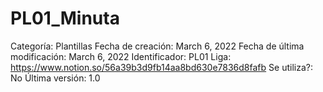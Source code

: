 # PL01_Minuta

Categoría: Plantillas
Fecha de creación: March 6, 2022
Fecha de última modificación: March 6, 2022
Identificador: PL01
Liga: https://www.notion.so/56a39b3d9fb14aa8bd630e7836d8fafb
Se utiliza?: No
Última versión: 1.0